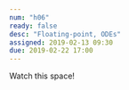 ```yaml
---
num: "h06"
ready: false
desc: "Floating-point, ODEs"
assigned: 2019-02-13 09:30
due: 2019-02-22 17:00
---
```


Watch this space!
